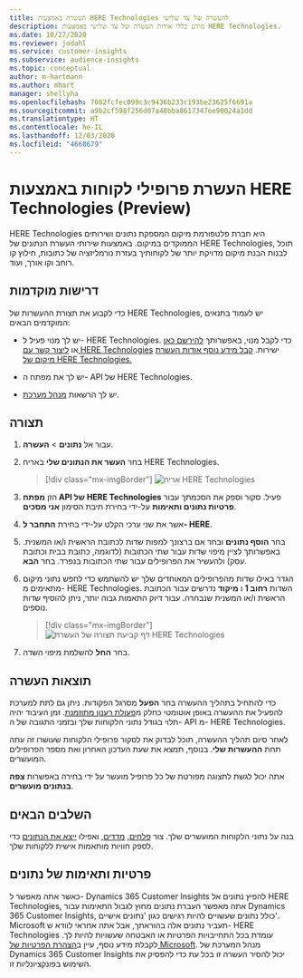 ```yaml
---
title: העשרה באמצעות HERE Technologies להעשרה של צד שלישי
description: מידע כללי אודות העשרה של צד שלישי באמצעות HERE Technologies.
ms.date: 10/27/2020
ms.reviewer: jodahl
ms.service: customer-insights
ms.subservice: audience-insights
ms.topic: conceptual
author: m-hartmann
ms.author: mhart
manager: shellyha
ms.openlocfilehash: 7082fcfec099c3c9436b233c193be23625f6691a
ms.sourcegitcommit: a9b2cf598f256d07a48bba8617347ee90024a1dd
ms.translationtype: HT
ms.contentlocale: he-IL
ms.lasthandoff: 12/03/2020
ms.locfileid: "4668679"
---
```

# <a name="enrichment-of-customer-profiles-with-here-technologies-preview"></a>העשרת פרופילי לקוחות באמצעות HERE Technologies‏ (Preview)

HERE Technologies היא חברת פלטפורמת מיקום המספקת נתונים ושירותים הממוקדים במיקום. באמצעות שירותי העשרת הנתונים של HERE Technologies, תוכל לבנות הבנת מיקום מדויקת יותר של לקוחותיך בעזרת נורמליזציה של כתובות, חילוץ קו רוחב וקו אורך, ועוד.

## <a name="prerequisites"></a>דרישות מוקדמות

כדי לקבוע את תצורת ההעשרות של HERE Technologies, יש לעמוד בתנאים המוקדמים הבאים:

- יש לך מנוי פעיל ל- HERE Technologies. כדי לקבל מנוי, באפשרותך [להירשם כאן](https://developer.here.com/sign-up?utm_medium=referral&utm_source=Microsoft-Dynamics-CI&create=Freemium-Basic) או [ליצור קשר עם HERE Technologies](https://developer.here.com/help?utm_medium=referral&utm_source=Microsoft-Dynamics-CI#how-can-we-help-you) ישירות. [קבל מידע נוסף אודות העשרת מיקום של HERE Technologies.](https://developer.here.com/location-enrichment?cid=Dev-MicrosoftDynamics-DB-0-Dev-&utm_source=MicrosoftDynamics&utm_medium=referral&utm_campaign=Online_Dev_ReferralMicrosoft)

- יש לך את מפתח ה- API של HERE Technologies.

- יש לך הרשאות [מנהל מערכת](permissions.md#administrator).

## <a name="configuration"></a>תצורה

1. עבור אל **נתונים** > **העשרה**.

1. בחר **העשר את הנתונים שלי** באריח HERE Technologies.

   > [!div class="mx-imgBorder"]
   > ![אריח HERE Technologies](media/HERE-tile.png "אריח HERE Technologies")

1. הזן **מפתח API של HERE Technologies** פעיל. סקור וספק את הסכמתך עבור **פרטיות נתונים ותאימות** על-ידי בחירת תיבת הסימון **אני מסכים**. 

1. אשר את שני ערכי הקלט על-ידי בחירת **התחבר ל- HERE**.

1. בחר **הוסף נתונים** ובחר אם ברצונך למפות שדות לכתובת הראשית ו/או המשנית. באפשרותך לציין מיפוי שדות עבור שתי הכתובות (לדוגמה, כתובת בבית וכתובת עסק) ולהעשיר את הפרופילים עבור שתי הכתובות בנפרד. בחר **הבא**.

1. הגדר באילו שדות מהפרופילים המאוחדים שלך יש להשתמש כדי לחפש נתוני מיקום מתאימים מ- HERE Technologies. השדות **רחוב 1** ו **מיקוד** נדרשים עבור הכתובת הראשית ו/או המשנית שנבחרה. עבור דיוק התאמות גבוה יותר, ניתן להוסיף שדות נוספים.

   > [!div class="mx-imgBorder"]
   > ![דף קביעת תצורה של העשרת HERE Technologies](media/enrichment-HERE-configuration.png "דף קביעת תצורה של העשרת HERE Technologies")

1. בחר **החל** להשלמת מיפוי השדה.

## <a name="enrichment-results"></a>תוצאות העשרה

כדי להתחיל בתהליך ההעשרה בחר **הפעל** מסרגל הפקודות. ניתן גם לתת למערכת להפעיל את ההעשרה באופן אוטומטי כחלק מ[פעולת רענון מתוזמנת](system.md#schedule-tab). זמן העיבוד יהיה תלוי בגודל נתוני הלקוחות שלך ובזמני התגובה של ה- API מ- HERE Technologies.

לאחר סיום תהליך ההעשרה, תוכל לבדוק את לסקור פרופילי הלקוחות שעושרו זה עתה תחת **ההעשרות שלי**. בנוסף, תמצא את שעת העדכון האחרון ואת מספר הפרופילים המועשרים.

אתה יכול לגשת לתצוגה מפורטת של כל פרופיל מועשר על ידי בחירה באפשרות **צפה בנתונים מועשרים**.

## <a name="next-steps"></a>השלבים הבאים

בנה על נתוני הלקוחות המועשרים שלך. צור [פלחים](segments.md), [מדדים](measures.md), ואפילו [ייצא את הנתונים](export-destinations.md) כדי לספק חוויות מותאמות אישית ללקוחות שלך.

## <a name="data-privacy-and-compliance"></a>פרטיות ותאימות של נתונים

כאשר אתה מאפשר ל- Dynamics 365 Customer Insights להפיץ נתונים אל HERE Technologies, אתה מאפשר העברת נתונים מחוץ לגבול התאימות עבור Dynamics 365 Customer Insights, כולל נתונים שעשויים להיות רגישים כגון 'נתונים אישיים'. Microsoft תעביר נתונים אלה בהוראתך, אבל אתה אחראי לוודא ש- HERE Technologies עומדת בכל התחייבויות הפרטיות או האבטחה שעשויות להיות לך. לקבלת מידע נוסף, עיין ב[הצהרת הפרטיות של Microsoft](https://go.microsoft.com/fwlink/?linkid=396732).
מנהל המערכת של Dynamics 365 Customer Insights יכול להסיר העשרה זו בכל עת כדי להפסיק את השימוש בפונקציונליות זו.
